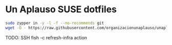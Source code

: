# Un Aplauso SUSE dotfiles

```sh
sudo zypper in -y -l -f --no-recommends git
wget -O - https://raw.githubusercontent.com/organizacionunaplauso/unaplauso-infra/main/install.sh | bash
```

TODO: SSH fish -c refresh-infra action
